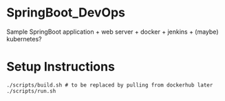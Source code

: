 # SpringBoot_DevOps
Sample SpringBoot application + web server + docker + jenkins + (maybe) kubernetes?

# Setup Instructions
```
./scripts/build.sh # to be replaced by pulling from dockerhub later
./scripts/run.sh
```
